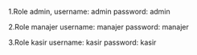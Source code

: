 1.Role admin, 
  username: admin
  password: admin
  
2.Role manajer
  username: manajer
  password: manajer
  
3.Role kasir
  username: kasir
  password: kasir
